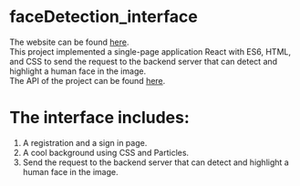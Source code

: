# faceDetection_interface
The website can be found [here](https://face-detect-pyl.herokuapp.com/). \
This project implemented a single-page application React with ES6, HTML, and CSS to send the request to the backend server that can detect and highlight a human face in the image. \
The API of the project can be found [here](https://github.com/Joanne-PYL/faceDetection_API).

# The interface includes:
1. A registration and a sign in page.
2. A cool background using CSS and Particles.
3. Send the request to the backend server that can detect and highlight a human face in the image.
